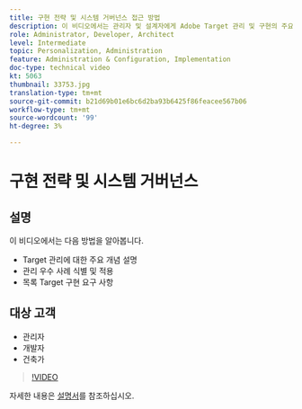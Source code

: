 ```yaml
---
title: 구현 전략 및 시스템 거버넌스 접근 방법
description: 이 비디오에서는 관리자 및 설계자에게 Adobe Target 관리 및 구현의 주요 개념을 안내합니다. 이 비디오에서 관리 우수 사례를 식별하고 적용하는 방법과 Target 구현 요구 사항을 나열하는 방법을 알아보십시오.
role: Administrator, Developer, Architect
level: Intermediate
topic: Personalization, Administration
feature: Administration & Configuration, Implementation
doc-type: technical video
kt: 5063
thumbnail: 33753.jpg
translation-type: tm+mt
source-git-commit: b21d69b01e6bc6d2ba93b6425f86feacee567b06
workflow-type: tm+mt
source-wordcount: '99'
ht-degree: 3%

---
```



# 구현 전략 및 시스템 거버넌스

## 설명

이 비디오에서는 다음 방법을 알아봅니다.

* Target 관리에 대한 주요 개념 설명
* 관리 우수 사례 식별 및 적용
* 목록 Target 구현 요구 사항

## 대상 고객

* 관리자
* 개발자
* 건축가

>[!VIDEO](https://video.tv.adobe.com/v/33753/?quality=12)

자세한 내용은 [설명서](https://docs.adobe.com/content/help/en/target/using/administer/administrating-target.html)를 참조하십시오.
